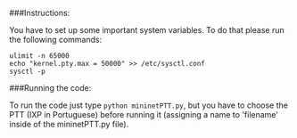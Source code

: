###Instructions:  

You have to set up some important system variables. To do that please run the following commands:  

`ulimit -n 65000`    
`echo "kernel.pty.max = 50000" >> /etc/sysctl.conf`    
`sysctl -p`  

###Running the code:  

To run the code just type `python mininetPTT.py`, but you have to choose the PTT (IXP in Portuguese) before running it (assigning a name to 'filename' inside of the mininetPTT.py file).  
